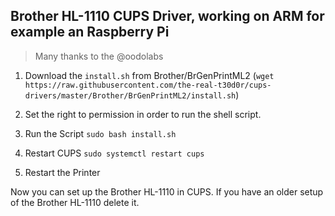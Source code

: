 ## Brother HL-1110 CUPS Driver, working on ARM for example an Raspberry Pi 

> Many thanks to the @oodolabs



1. Download the `install.sh` from Brother/BrGenPrintML2 
(`wget https://raw.githubusercontent.com/the-real-t30d0r/cups-drivers/master/Brother/BrGenPrintML2/install.sh`)

2. Set the right to permission in order to run the shell script.
3. Run the Script `sudo bash install.sh`
4. Restart CUPS `sudo systemctl restart cups`
5. Restart the Printer

Now you can set up the Brother HL-1110 in CUPS. If you have an older setup of the Brother HL-1110 delete it.
